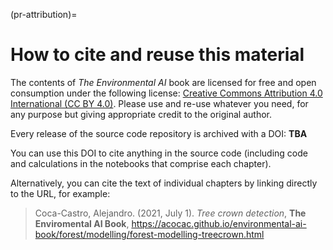 (pr-attribution)=
# How to cite and reuse this material

The contents of _The Environmental AI_ book are licensed for free and open consumption under the following license: [Creative Commons Attribution 4.0 International (CC BY 4.0)](https://creativecommons.org/licenses/by/4.0/). Please use and re-use whatever you need, for any purpose but giving appropriate credit to the original author.

Every release of the source code repository is archived with a DOI: **TBA** 

You can use this DOI to cite anything in the source code (including code and calculations in the notebooks that comprise each chapter).

Alternatively, you can cite the text of individual chapters by linking directly to the URL, for example:

> Coca-Castro, Alejandro. (2021, July 1). *Tree crown detection*, **The Enviromental AI Book**, https://acocac.github.io/environmental-ai-book/forest/modelling/forest-modelling-treecrown.html
